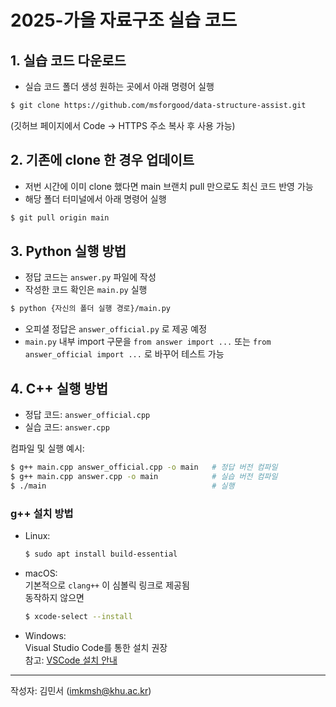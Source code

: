 # 2025-가을 자료구조 실습 코드

## 1. 실습 코드 다운로드

- 실습 코드 폴더 생성 원하는 곳에서 아래 명령어 실행

```bash
$ git clone https://github.com/msforgood/data-structure-assist.git
```

(깃허브 페이지에서 Code → HTTPS 주소 복사 후 사용 가능)

## 2. 기존에 clone 한 경우 업데이트

- 저번 시간에 이미 clone 했다면 main 브랜치 pull 만으로도 최신 코드 반영 가능
- 해당 폴더 터미널에서 아래 명령어 실행

```bash
$ git pull origin main
```

## 3. Python 실행 방법

- 정답 코드는 `answer.py` 파일에 작성
- 작성한 코드 확인은 `main.py` 실행

```bash
$ python {자신의 폴더 실행 경로}/main.py
```

- 오피셜 정답은 `answer_official.py` 로 제공 예정
- `main.py` 내부 import 구문을 `from answer import ...` 또는 `from answer_official import ...` 로 바꾸어 테스트 가능

## 4. C++ 실행 방법

- 정답 코드: `answer_official.cpp`
- 실습 코드: `answer.cpp`

컴파일 및 실행 예시:

```bash
$ g++ main.cpp answer_official.cpp -o main   # 정답 버전 컴파일
$ g++ main.cpp answer.cpp -o main            # 실습 버전 컴파일
$ ./main                                     # 실행
```

### g++ 설치 방법

- Linux:

  ```bash
  $ sudo apt install build-essential
  ```

- macOS:  
  기본적으로 `clang++` 이 심볼릭 링크로 제공됨  
  동작하지 않으면

  ```bash
  $ xcode-select --install
  ```

- Windows:  
  Visual Studio Code를 통한 설치 권장  
  참고: [VSCode 설치 안내](https://velog.io/@watermeloncrane/vscode%EC%97%90%EC%84%9C-CC-%EC%84%B8%ED%8C%85-%EC%89%AC%EC%9B%80)

---

작성자: 김민서 (imkmsh@khu.ac.kr)
